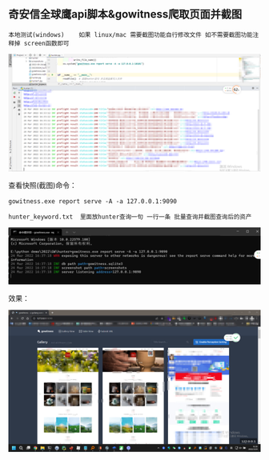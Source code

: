 ## 奇安信全球鹰api脚本&gowitness爬取页面并截图

```
本地测试(windows)    如果 linux/mac 需要截图功能自行修改文件 如不需要截图功能注释掉 screen函数即可
```

![image-20220324163922286](https://github.com/Lay0us1/hunter_gowitness/blob/main/img/1.png)

查看快照(截图)命令：

```
gowitness.exe report serve -A -a 127.0.0.1:9090
```

```
hunter_keyword.txt  里面放hunter查询一句 一行一条 批量查询并截图查询后的资产
```

![image-20220324163743700](https://github.com/Lay0us1/hunter_gowitness/blob/main/img/2.png)

效果：

![image-20220324163922286](https://github.com/Lay0us1/hunter_gowitness/blob/main/img/3.png)
